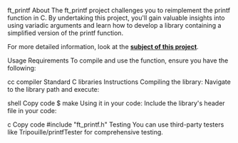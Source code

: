 ft_printf
About
The ft_printf project challenges you to reimplement the printf function in C. By undertaking this project, you'll gain valuable insights into using variadic arguments and learn how to develop a library containing a simplified version of the printf function.

For more detailed information, look at the [**subject of this project**](https://github.com/Surfi89/42cursus/blob/main/Subject%20PDFs/01_Born2beRoot_en.pdf).

Usage
Requirements
To compile and use the function, ensure you have the following:

cc compiler
Standard C libraries
Instructions
Compiling the library:
Navigate to the library path and execute:

shell
Copy code
$ make
Using it in your code:
Include the library's header file in your code:

c
Copy code
#include "ft_printf.h"
Testing
You can use third-party testers like Tripouille/printfTester for comprehensive testing.

